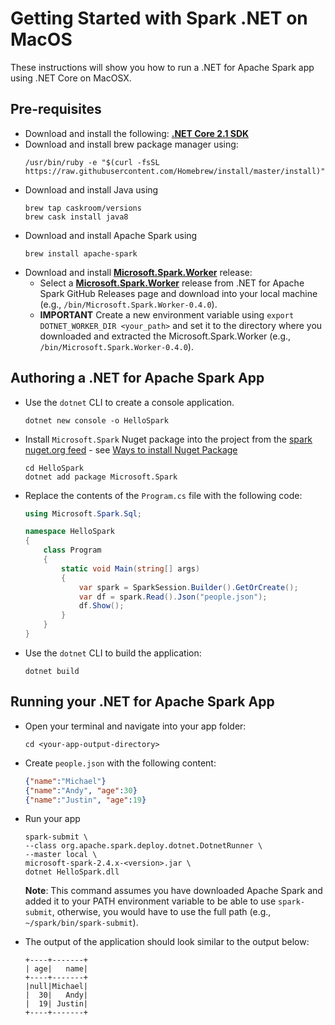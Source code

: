 # Getting Started with Spark .NET on MacOS

These instructions will show you how to run a .NET for Apache Spark app using .NET Core on MacOSX.

## Pre-requisites

- Download and install the following: **[.NET Core 2.1 SDK](https://dotnet.microsoft.com/download/dotnet-core/2.1)** 
- Download and install brew package manager using: 
    ```shell
    /usr/bin/ruby -e "$(curl -fsSL https://raw.githubusercontent.com/Homebrew/install/master/install)"
    ```
- Download and install Java using 
    ```shell
    brew tap caskroom/versions
    brew cask install java8
    ```
- Download and install Apache Spark using
    ```shell
    brew install apache-spark
    ```
- Download and install **[Microsoft.Spark.Worker](https://github.com/dotnet/spark/releases)** release:
    - Select a **[Microsoft.Spark.Worker](https://github.com/dotnet/spark/releases)** release from .NET for Apache Spark GitHub Releases page and download into your local machine (e.g., `/bin/Microsoft.Spark.Worker-0.4.0`).
    - **IMPORTANT** Create a new environment variable using ```export DOTNET_WORKER_DIR <your_path>``` and set it to the directory where you downloaded and extracted the Microsoft.Spark.Worker (e.g., `/bin/Microsoft.Spark.Worker-0.4.0`).


## Authoring a .NET for Apache Spark App
- Use the `dotnet` CLI to create a console application.
    ```shell
    dotnet new console -o HelloSpark
    ```
- Install `Microsoft.Spark` Nuget package into the project from the [spark nuget.org feed](https://www.nuget.org/profiles/spark) - see [Ways to install Nuget Package](https://docs.microsoft.com/en-us/nuget/consume-packages/ways-to-install-a-package)
    ```shell
    cd HelloSpark
    dotnet add package Microsoft.Spark
    ```
- Replace the contents of the `Program.cs` file with the following code:
    ```csharp
    using Microsoft.Spark.Sql;

    namespace HelloSpark
    {
        class Program
        {
            static void Main(string[] args)
            {
                var spark = SparkSession.Builder().GetOrCreate();
                var df = spark.Read().Json("people.json");
                df.Show();
            }
        }
    }
    ```
- Use the `dotnet` CLI to build the application:
    ```shell
    dotnet build
    ```

## Running your .NET for Apache Spark App
- Open your terminal and navigate into your app folder:
    ```shell
    cd <your-app-output-directory>
    ```
- Create `people.json` with the following content:
    ```json
    {"name":"Michael"}
    {"name":"Andy", "age":30}
    {"name":"Justin", "age":19}
    ```
- Run your app
    ```
    spark-submit \
    --class org.apache.spark.deploy.dotnet.DotnetRunner \
    --master local \
    microsoft-spark-2.4.x-<version>.jar \
    dotnet HelloSpark.dll
    ```
    **Note**: This command assumes you have downloaded Apache Spark and added it to your PATH environment variable to be able to use `spark-submit`, otherwise, you would have to use the full path (e.g., `~/spark/bin/spark-submit`).
    
- The output of the application should look similar to the output below:
    ```text
    +----+-------+
    | age|   name|
    +----+-------+
    |null|Michael|
    |  30|   Andy|
    |  19| Justin|
    +----+-------+
    ```
